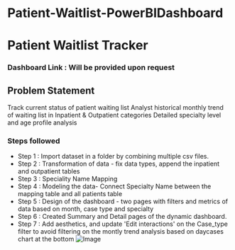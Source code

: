 # Patient-Waitlist-PowerBIDashboard

# Patient Waitlist Tracker

### Dashboard Link : Will be provided upon request

## Problem Statement

Track current status of patient waiting list
Analyst historical monthly trend of waiting list in Inpatient & Outpatient categories
Detailed specialty level and age profile analysis

### Steps followed 

- Step 1 : Import dataset in a folder by combining multiple csv files. 
- Step 2 : Transformation of data - fix data types, append the inpatient and outpatient tables
- Step 3 : Speciality Name Mapping
- Step 4 : Modeling the data- Connect Specialty Name between the mapping table and all patients table 
- Step 5 : Design of the dashboard - two pages with filters and metrics of data based on month, case type and specialty
- Step 6 : Created Summary and Detail pages of the dynamic dashboard. 
- Step 7 : Add aesthetics, and update 'Edit interactions' on the Case_type filter to avoid filtering on the montly trend analysis based on daycases chart at the bottom
![Image](https://github.com/user-attachments/assets/464b4692-e48a-409e-bb22-092af32f1f74)

